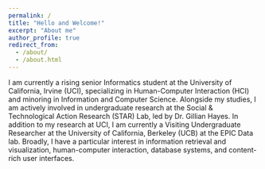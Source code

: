 ```yaml
---
permalink: /
title: "Hello and Welcome!"
excerpt: "About me"
author_profile: true
redirect_from: 
  - /about/
  - /about.html
--- 
```


<!-- I am currently a third-year Informatics student at the University of California, Irvine (UCI), specializing in Human-Computer Interaction (HCI) and minoring in Information and Computer Science. Alongside my studies, I am actively involved in undergraduate research, with particular interests in:

1.
Information Retrieval and Visualization

2.
Human-Computer Interaction 

3.
Database Systems

4.
Content-Rich User Interfaces  

At the moment, I am conducting research on how Large Language Models can augment reflective thematic analysis for semi-structured interviews. As a result, I am working under the Social & Technological Action Research (STAR) Lab. It is ran by the Vice Provost for Graduate Education and Dean of the Graduate Division at UC Irvine, Dean Gillian Hayes.  -->

I am currently a rising senior Informatics student at the University of California, Irvine (UCI), specializing in Human-Computer Interaction (HCI) and minoring in Information and Computer Science. Alongside my studies, I am actively involved in undergraduate research at the Social & Technological Action Research (STAR) Lab, led by Dr. Gillian Hayes. In addition to my research at UCI, I am currently a Visiting Undergraduate Researcher at the University of California, Berkeley (UCB) at the EPIC Data lab. Broadly, I have a particular interest in information retrieval and visualization, human-computer interaction, database systems, and content-rich user interfaces. 